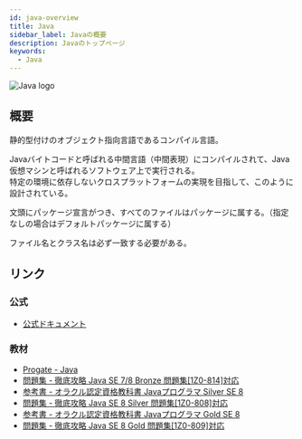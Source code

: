 ```yaml
---
id: java-overview
title: Java
sidebar_label: Javaの概要
description: Javaのトップページ
keywords:
  - Java
---
```


![Java logo](/img/logo-icons/java.svg)

## 概要
静的型付けのオブジェクト指向言語であるコンパイル言語。

Javaバイトコードと呼ばれる中間言語（中間表現）にコンパイルされて、Java仮想マシンと呼ばれるソフトウェア上で実行される。  
特定の環境に依存しないクロスプラットフォームの実現を目指して、このように設計されている。

文頭にパッケージ宣言がつき、すべてのファイルはパッケージに属する。（指定なしの場合はデフォルトパッケージに属する）

ファイル名とクラス名は必ず一致する必要がある。

## リンク
### 公式
- [公式ドキュメント](https://www.oracle.com/technetwork/jp/java/javase/documentation/api-jsp-316041-ja.html)

### 教材
- [Progate - Java](https://prog-8.com/languages/java)
- [問題集 - 徹底攻略 Java SE 7/8 Bronze 問題集[1Z0-814]対応](https://www.amazon.co.jp/dp/4844338293/ref=cm_sw_r_tw_dp_U_x_SePnEbX6YNJFN)
- [参考書 - オラクル認定資格教科書 Javaプログラマ Silver SE 8](https://www.amazon.co.jp/dp/4798142735/ref=cm_sw_r_tw_dp_U_x_5dPnEbQ8WYW44)
- [問題集 - 徹底攻略 Java SE 8 Silver 問題集[1Z0-808]対応](https://www.amazon.co.jp/dp/4844339931/ref=cm_sw_r_tw_dp_U_x_mdPnEb89ZAYEJ)
- [参考書 - オラクル認定資格教科書 Javaプログラマ Gold SE 8](https://www.amazon.co.jp/dp/479814682X/ref=cm_sw_r_tw_dp_U_x_KbPnEb3YPZB8W)
- [問題集 - 徹底攻略 Java SE 8 Gold 問題集[1Z0-809]対応](https://www.amazon.co.jp/dp/4295000035/ref=cm_sw_r_tw_dp_U_x_rcPnEb4HN8RP1)